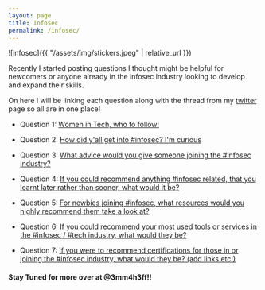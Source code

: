 ```yaml
---
layout: page
title: Infosec
permalink: /infosec/
---
```

![infosec]({{ "/assets/img/stickers.jpeg" | relative_url }})

Recently I started posting questions I thought might be helpful for newcomers or anyone already in the infosec industry looking to develop and expand their skills.

On here I will be linking each question along with the thread from my [twitter](https://twitter.com/3mm4h3ff/) page so all are in one place! 

- Question 1: [Women in Tech, who to follow!](https://twitter.com/3mm4h3ff/status/1213924759735541765?s=20)

- Question 2: [How did y'all get into #infosec? I'm curious](https://twitter.com/3mm4h3ff/status/1252985830643322880?s=20)

- Question 3: [What advice would you give someone joining the #infosec industry?](https://twitter.com/3mm4h3ff/status/1253769171864870913?s=20)

- Question 4: [If you could recommend anything #infosec related, that you learnt later rather than sooner, what would it be?](https://twitter.com/3mm4h3ff/status/1254136970198093825?s=20)

- Question 5: [For newbies joining #infosec, what resources would you highly recommend them take a look at?](https://twitter.com/3mm4h3ff/status/1254457482451304449?s=20)

- Question 6: [If you could recommend your most used tools or services in the #infosec / #tech industry, what would they be?](https://twitter.com/3mm4h3ff/status/1255557646419210240?s=20)

- Question 7: [If you were to recommend certifications for those in or joining the #infosec industry, what would they be? (add links etc!)](https://twitter.com/3mm4h3ff/status/1257076737529335813?s=20)

#### Stay Tuned for more over at @3mm4h3ff!! 









